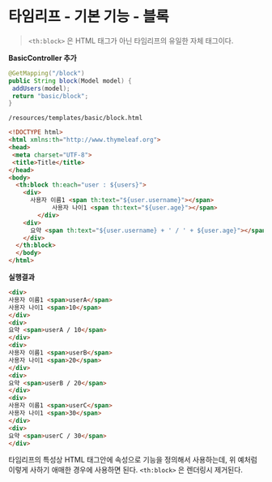 # 타임리프 - 기본 기능 - 블록

> `<th:block>` 은 HTML 태그가 아닌 타임리프의 유일한 자체 태그이다.



**BasicController 추가**

```java
@GetMapping("/block")
public String block(Model model) {
 addUsers(model);
 return "basic/block";
}
```



`/resources/templates/basic/block.html`

```html
<!DOCTYPE html>
<html xmlns:th="http://www.thymeleaf.org">
<head>
 <meta charset="UTF-8">
 <title>Title</title>
</head>
<body>
  <th:block th:each="user : ${users}">
    <div>
      사용자 이름1 <span th:text="${user.username}"></span>
 			사용자 나이1 <span th:text="${user.age}"></span>
 		</div>
    <div>
      요약 <span th:text="${user.username} + ' / ' + ${user.age}"></span>
    </div>
  </th:block>
  </body>
</html>
```



**실행결과**

```html
<div>
사용자 이름1 <span>userA</span>
사용자 나이1 <span>10</span>
</div>
<div>
요약 <span>userA / 10</span>
</div>
<div>
사용자 이름1 <span>userB</span>
사용자 나이1 <span>20</span>
</div>
<div>
요약 <span>userB / 20</span>
</div>
<div>
사용자 이름1 <span>userC</span>
사용자 나이1 <span>30</span>
</div>
<div>
요약 <span>userC / 30</span>
</div>
```

타임리프의 특성상 HTML 태그안에 속성으로 기능을 정의해서 사용하는데, 위 예처럼 이렇게 사하기 애매한 경우에 사용하면 된다. `<th:block>` 은 렌더링시 제거된다.



